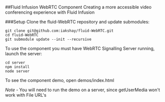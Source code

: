 ##Fluid Infusion WebRTC Component
Creating a more accessible video conferencing experience with Fluid Infusion

###Setup
Clone the fluid-WebRTC repository and update submodules:

	git clone git@github.com:iakshay/fluid-WebRTC.git
	cd fluid-WebRTC
	git submodule update --init --recursive
	
To use the component you must have WebRTC Signalling Server running, launch the server:
 
	cd server
	npm install
	node server

To see the component demo, open demos/index.html

*Note -* You will need to run the demo on a server, since getUserMedia won't work with File URL's 